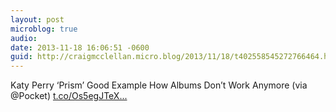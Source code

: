 ```yaml
---
layout: post
microblog: true
audio: 
date: 2013-11-18 16:06:51 -0600
guid: http://craigmcclellan.micro.blog/2013/11/18/t402558545272766464.html
---
```

Katy Perry ‘Prism’ Good Example How Albums Don’t Work Anymore (via @Pocket)  [t.co/Os5egJTeX...](http://t.co/Os5egJTeXV)
